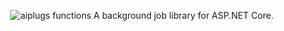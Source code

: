 <p align="center">
  <img src="https://aiplugs.github.io/img/logo.png" alt="aiplugs functions"> 
  A background job library for ASP.NET Core.
</p>


